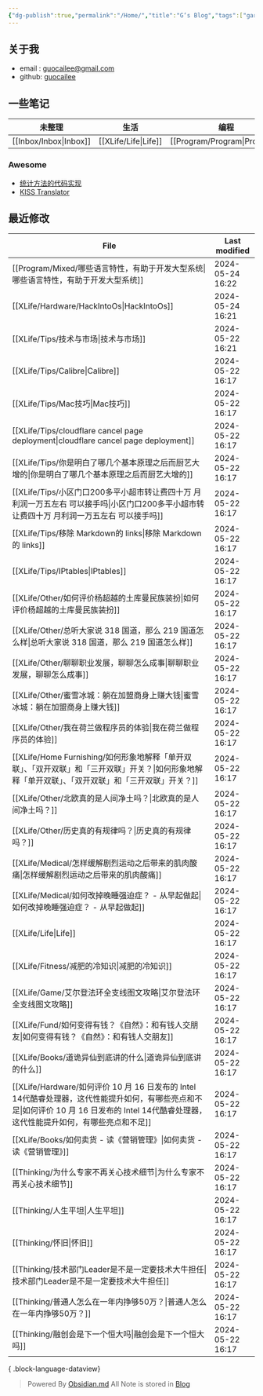 ```yaml
---
{"dg-publish":true,"permalink":"/Home/","title":"G‘s Blog","tags":["gardenEntry"],"noteIcon":""}
---
```


## 关于我
* email : [guocailee@gmail.com](mailto:guocailee@gmail.com)
* github: [guocailee](https://github.com/guocailee)

## 一些笔记

| 未整理       | 生活       | 编程          | 思考           |
| --------- | -------- | ----------- | ------------ |
| [[Inbox/Inbox\|Inbox]] | [[XLife/Life\|Life]] | [[Program/Program\|Program]] | [[Thinking/Thinking\|Thinking]] |

### Awesome

- [统计方法的代码实现](https://github.com/fengdu78/lihang-code)
- [KISS Translator](https://github1s.com/fishjar/kiss-translator)

## 最近修改

| File                                                                                                                         | Last modified    |
| ---------------------------------------------------------------------------------------------------------------------------- | ---------------- |
| [[Program/Mixed/哪些语言特性，有助于开发大型系统\|哪些语言特性，有助于开发大型系统]]                                                                      | 2024-05-24 16:22 |
| [[XLife/Hardware/HackIntoOs\|HackIntoOs]]                                                                                 | 2024-05-24 16:21 |
| [[XLife/Tips/技术与市场\|技术与市场]]                                                                                               | 2024-05-22 16:21 |
| [[XLife/Tips/Calibre\|Calibre]]                                                                                           | 2024-05-22 16:17 |
| [[XLife/Tips/Mac技巧\|Mac技巧]]                                                                                               | 2024-05-22 16:17 |
| [[XLife/Tips/cloudflare cancel page deployment\|cloudflare cancel page deployment]]                                       | 2024-05-22 16:17 |
| [[XLife/Tips/你是明白了哪几个基本原理之后而厨艺大增的\|你是明白了哪几个基本原理之后而厨艺大增的]]                                                                 | 2024-05-22 16:17 |
| [[XLife/Tips/小区门口200多平小超市转让费四十万 月利润一万五左右 可以接手吗\|小区门口200多平小超市转让费四十万 月利润一万五左右 可以接手吗]]                                       | 2024-05-22 16:17 |
| [[XLife/Tips/移除 Markdown的 links\|移除 Markdown的 links]]                                                                     | 2024-05-22 16:17 |
| [[XLife/Tips/IPtables\|IPtables]]                                                                                         | 2024-05-22 16:17 |
| [[XLife/Other/如何评价杨超越的土库曼民族装扮\|如何评价杨超越的土库曼民族装扮]]                                                                          | 2024-05-22 16:17 |
| [[XLife/Other/总听大家说 318 国道，那么 219 国道怎么样\|总听大家说 318 国道，那么 219 国道怎么样]]                                                      | 2024-05-22 16:17 |
| [[XLife/Other/聊聊职业发展，聊聊怎么成事\|聊聊职业发展，聊聊怎么成事]]                                                                              | 2024-05-22 16:17 |
| [[XLife/Other/蜜雪冰城：躺在加盟商身上赚大钱\|蜜雪冰城：躺在加盟商身上赚大钱]]                                                                          | 2024-05-22 16:17 |
| [[XLife/Other/我在荷兰做程序员的体验\|我在荷兰做程序员的体验]]                                                                                  | 2024-05-22 16:17 |
| [[XLife/Home Furnishing/如何形象地解释「单开双联」、「双开双联」和「三开双联」开关？\|如何形象地解释「单开双联」、「双开双联」和「三开双联」开关？]]                                  | 2024-05-22 16:17 |
| [[XLife/Other/北欧真的是人间净土吗？\|北欧真的是人间净土吗？]]                                                                                  | 2024-05-22 16:17 |
| [[XLife/Other/历史真的有规律吗？\|历史真的有规律吗？]]                                                                                      | 2024-05-22 16:17 |
| [[XLife/Medical/怎样缓解剧烈运动之后带来的肌肉酸痛\|怎样缓解剧烈运动之后带来的肌肉酸痛]]                                                                    | 2024-05-22 16:17 |
| [[XLife/Medical/如何改掉晚睡强迫症？ - 从早起做起\|如何改掉晚睡强迫症？ - 从早起做起]]                                                                  | 2024-05-22 16:17 |
| [[XLife/Life\|Life]]                                                                                                      | 2024-05-22 16:17 |
| [[XLife/Fitness/减肥的冷知识\|减肥的冷知识]]                                                                                          | 2024-05-22 16:17 |
| [[XLife/Game/艾尔登法环全支线图文攻略\|艾尔登法环全支线图文攻略]]                                                                                 | 2024-05-22 16:17 |
| [[XLife/Fund/如何变得有钱？《自然》：和有钱人交朋友\|如何变得有钱？《自然》：和有钱人交朋友]]                                                                   | 2024-05-22 16:17 |
| [[XLife/Books/道诡异仙到底讲的什么\|道诡异仙到底讲的什么]]                                                                                    | 2024-05-22 16:17 |
| [[XLife/Hardware/如何评价 10 月 16 日发布的 Intel 14代酷睿处理器，这代性能提升如何，有哪些亮点和不足\|如何评价 10 月 16 日发布的 Intel 14代酷睿处理器，这代性能提升如何，有哪些亮点和不足]] | 2024-05-22 16:17 |
| [[XLife/Books/如何卖货 - 读《营销管理》\|如何卖货 - 读《营销管理》]]                                                                            | 2024-05-22 16:17 |
| [[Thinking/为什么专家不再关心技术细节\|为什么专家不再关心技术细节]]                                                                                 | 2024-05-22 16:17 |
| [[Thinking/人生平坦\|人生平坦]]                                                                                                   | 2024-05-22 16:17 |
| [[Thinking/怀旧\|怀旧]]                                                                                                       | 2024-05-22 16:17 |
| [[Thinking/技术部门Leader是不是一定要技术大牛担任\|技术部门Leader是不是一定要技术大牛担任]]                                                               | 2024-05-22 16:17 |
| [[Thinking/普通人怎么在一年内挣够50万？\|普通人怎么在一年内挣够50万？]]                                                                             | 2024-05-22 16:17 |
| [[Thinking/融创会是下一个恒大吗\|融创会是下一个恒大吗]]                                                                                       | 2024-05-22 16:17 |

{ .block-language-dataview}



>Powered By [Obsidian.md](https://obsidian.md/)  All Note is stored in [Blog](https://github.com/guocailee/blog)